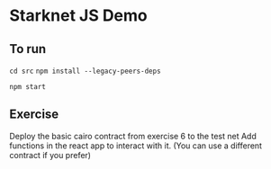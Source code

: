 # Starknet JS Demo

## To run

`cd src`
`npm install --legacy-peers-deps`

`npm start`


## Exercise
Deploy the basic cairo contract from exercise 6 to the test net
Add functions in the react app to interact with it.
(You can use a different contract if you prefer)